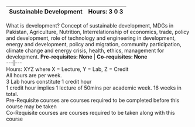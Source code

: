 **Sustainable Development** | **Hours: 3 0 3**  
---|---  
What is development? Concept of sustainable development, MDGs in Pakistan, Agriculture, Nutrition, Interrelationship of economics, trade, policy and development, role of technology and engineering in development, energy and development, policy and migration, community participation, climate change and energy crisis, health, ethics, management for development.
**Pre-requisites: None** | **Co-requisites: None**  
---|---  
Hours: XYZ where X = Lecture, Y = Lab, Z = Credit  
All hours are per week.  
3 Lab hours constitute 1 credit hour  
1 credit hour implies 1 lecture of 50mins per academic week. 16 weeks in total.  
Pre-Requisite courses are courses required to be completed before this course may be taken  
Co-Requisite courses are courses required to be taken along with this course
